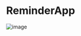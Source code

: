 # ReminderApp
![image](https://github.com/Maniceraf/Maniceraf.WindowsFormsApp.ReminderApp/assets/78252870/670d7250-819d-47c5-b981-b476e7488a93)
